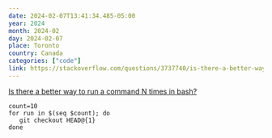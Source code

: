 ```yaml
---
date: 2024-02-07T13:41:34.485-05:00
year: 2024
month: 2024-02
day: 2024-02-07
place: Toronto
country: Canada
categories: ["code"]
link: https://stackoverflow.com/questions/3737740/is-there-a-better-way-to-run-a-command-n-times-in-bash
---
```

[Is there a better way to run a command N times in bash?](https://stackoverflow.com/questions/3737740/is-there-a-better-way-to-run-a-command-n-times-in-bash)

```
count=10
for run in $(seq $count); do
   git checkout HEAD@{1}
done
```
